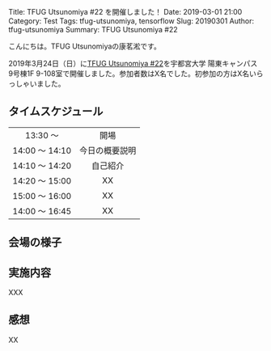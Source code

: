 Title: TFUG Utsunomiya  #22 を開催しました！
Date: 2019-03-01 21:00
Category: Test
Tags: tfug-utsunomiya, tensorflow
Slug: 20190301
Author: tfug-utsunomiya
Summary: TFUG Utsunomiya  #22 

こんにちは。TFUG Utsunomiyaの康茗淞です。

2019年3月24日（日）に[TFUG Utsunomiya #22](https://tfug-utsunomiya.connpass.com/event/120650/)を宇都宮大学 陽東キャンパス 9号棟1F 9-108室で開催しました。参加者数はX名でした。初参加の方はX名いらっしゃいました。

## タイムスケジュール

|||
|:-:|:-:|
|13:30 〜 |開場|
|14:00 〜 14:10|今日の概要説明|
|14:10 〜 14:20|自己紹介|
|14:20 〜 15:00|XX|
|15:00 〜 16:00|XX|
|14:00 〜 16:45|XX|

## 会場の様子


## 実施内容

XXX



## 感想

XX

